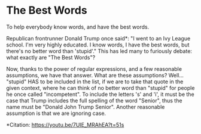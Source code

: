 # The Best Words
To help everybody know words, and have the best words.

Republican frontrunner Donald Trump once said*: "I went to an Ivy League school. I'm very highly educated. I know words, I have the best words, but there's no better word than 'stupid'."
This has led many to furiously debate: what exactly are "The Best Words"?

Now, thanks to the power of regular expressions, and a few reasonable assumptions, we have that answer. What are these assumptions? Well... "stupid" HAS to be included in the list, if we are to take that quote in the given context, where he can think of no better word than "stupid" for people he once called "incompetent". To include the letters 's' and 'i', it must be the case that Trump includes the full spelling of the word "Senior", thus the name must be "Donald John Trump Senior". Another reasonable assumption is that we are ignoring case. 



*Citation: https://youtu.be/7UIE_MRAhEA?t=51s
